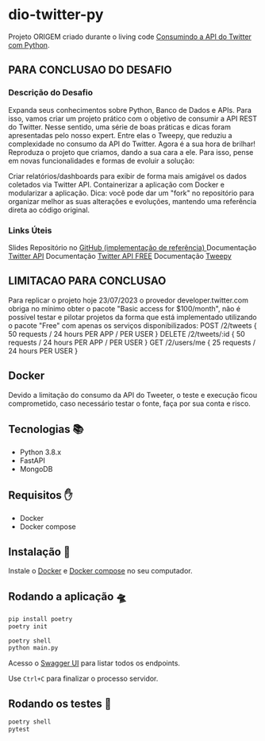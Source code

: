 # dio-twitter-py

Projeto ORIGEM criado durante o living code [Consumindo a API do Twitter com Python](https://docs.google.com/presentation/d/11DkkyQUIloVQLm8i6hN6w3xyUaP4WSRE/edit?usp=sharing&ouid=102662434190974209165&rtpof=true&sd=true).

## PARA CONCLUSAO DO DESAFIO

### Descrição do Desafio

Expanda seus conhecimentos sobre Python, Banco de Dados e APIs. Para isso, vamos criar um projeto prático com o objetivo de consumir a API REST do Twitter. Nesse sentido, uma série de boas práticas e dicas foram apresentadas pelo nosso expert. Entre elas o Tweepy, que reduziu a complexidade no consumo da API do Twitter. Agora é a sua hora de brilhar! Reproduza o projeto que criamos, dando a sua cara a ele. Para isso, pense em novas funcionalidades e formas de evoluir a solução:

Criar relatórios/dashboards para exibir de forma mais amigável os dados coletados via Twitter API.
Containerizar a aplicação com Docker e modularizar a aplicação.
Dica: você pode dar um "fork" no repositório para organizar melhor as suas alterações e evoluções, mantendo uma referência direta ao código original.

### Links Úteis
Slides
Repositório no [GitHub (implementação de referência) ](https://github.com/guicarvalho/dio-twitter-py)
Documentação [Twitter API](https://developer.twitter.com/en/docs)
Documentação [Twitter API FREE](https://developer.twitter.com/en/portal/products/free)
Documentação [Tweepy](https://docs.tweepy.org/en/stable/)

## LIMITACAO PARA CONCLUSAO

Para replicar o projeto hoje 23/07/2023 o provedor developer.twitter.com obriga no mínimo obter o pacote "Basic access for $100/month", não é possível testar e pilotar projetos da forma que está implementado utilizando o pacote "Free" com apenas os serviços disponibilizados:
	POST /2/tweets { 50 requests / 24 hours PER APP / PER USER }
	DELETE /2/tweets/:id { 50 requests / 24 hours PER APP / PER USER }
	GET /2/users/me { 25 requests / 24 hours PER USER }

## Docker

Devido a limitação do consumo da API do Tweeter, o teste e execução ficou comprometido, caso necessário testar o fonte, faça por sua conta e risco.

## Tecnologias 📚

- Python 3.8.x
- FastAPI
- MongoDB

## Requisitos ✋

- Docker
- Docker compose

## Instalação 💽

Instale o [Docker](https://www.docker.com) e [Docker compose](https://docs.docker.com/compose/) no seu computador.

## Rodando a aplicação 🛸

```sh
pip install poetry
poetry init

poetry shell
python main.py
```

Acesso o [Swagger UI](http://localhost:8000/docs) para listar todos os endpoints.

Use `Ctrl+C` para finalizar o processo servidor.

## Rodando os testes 🧪

```sh
poetry shell
pytest
```
